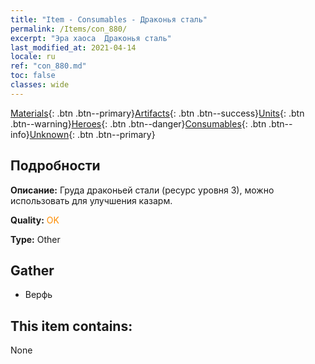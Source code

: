 ```yaml
---
title: "Item - Consumables - Драконья сталь"
permalink: /Items/con_880/
excerpt: "Эра хаоса  Драконья сталь"
last_modified_at: 2021-04-14
locale: ru
ref: "con_880.md"
toc: false
classes: wide
---
```

 [Materials](/ru/Items/){: .btn .btn--primary}[Artifacts](/ru/Items/Artifacts/){: .btn .btn--success}[Units](/ru/Items/Units/){: .btn .btn--warning}[Heroes](/ru/Items/Heroes/){: .btn .btn--danger}[Consumables](/ru/Items/Consumables/){: .btn .btn--info}[Unknown](/ru/Items/Unknown/){: .btn .btn--primary}

## Подробности
 **Описание:** Груда драконьей стали (ресурс уровня 3), можно использовать для улучшения казарм.

 **Quality:** <span style="color: #FF8C00">OK</span>

 **Type:** Other

## Gather

*    Верфь 

## This item contains:

  None

